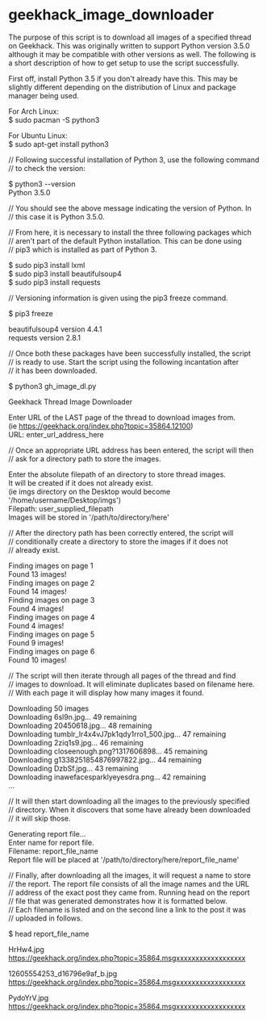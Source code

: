 # geekhack_image_downloader
The purpose of this script is to download all images of a specified thread  
on Geekhack. This was originally written to support Python version 3.5.0  
although it may be compatible with other versions as well. The following is  
a short description of how to get setup to use the script successfully.  

First off, install Python 3.5 if you don't already have this. This may be  
slightly different depending on the distribution of Linux and package  
manager being used.  

For Arch Linux:  
$ sudo pacman -S python3  

For Ubuntu Linux:  
$ sudo apt-get install python3  

// Following successful installation of Python 3, use the following command   
// to check the version:  

$ python3 --version  
Python 3.5.0  

// You should see the above message indicating the version of Python. In  
// this case it is Python 3.5.0.  

// From here, it is necessary to install the three following packages which  
// aren't part of the default Python installation. This can be done using  
// pip3 which is installed as part of Python 3.  

$ sudo pip3 install lxml  
$ sudo pip3 install beautifulsoup4  
$ sudo pip3 install requests  

// Versioning information is given using the pip3 freeze command.  

$ pip3 freeze  

beautifulsoup4 version 4.4.1  
requests version 2.8.1  

// Once both these packages have been successfully installed, the script  
// is ready to use. Start the script using the following incantation after  
// it has been downloaded.  

$ python3 gh_image_dl.py  

Geekhack Thread Image Downloader  

Enter URL of the LAST page of the thread to download images from.  
(ie https://geekhack.org/index.php?topic=35864.12100)  
URL: enter_url_address_here  

// Once an appropriate URL address has been entered, the script will then  
// ask for a directory path to store the images.  

Enter the absolute filepath of an directory to store thread images.  
It will be created if it does not already exist.  
(ie imgs directory on the Desktop would become '/home/username/Desktop/imgs')  
Filepath: user_supplied_filepath  
Images will be stored in '/path/to/directory/here'  

// After the directory path has been correctly entered, the script will  
// conditionally create a directory to store the images if it does not  
// already exist.  

Finding images on page 1  
Found 13 images!  
Finding images on page 2  
Found 14 images!  
Finding images on page 3  
Found 4 images!  
Finding images on page 4  
Found 4 images!  
Finding images on page 5  
Found 9 images!  
Finding images on page 6  
Found 10 images!  

// The script will then iterate through all pages of the thread and find  
// images to download. It will eliminate duplicates based on filename here.  
// With each page it will display how many images it found.  

Downloading 50 images  
Downloading 6sl9n.jpg... 49 remaining  
Downloading 20450618.jpg... 48 remaining  
Downloading tumblr_lr4x4vJ7pk1qdy1rro1_500.jpg... 47 remaining  
Downloading 2ziq1s9.jpg... 46 remaining  
Downloading closeenough.png?1317606898... 45 remaining  
Downloading g1338251854876997822.jpg... 44 remaining  
Downloading DzbSf.jpg... 43 remaining  
Downloading inawefacesparklyeyesdra.png... 42 remaining  
...  

// It will then start downloading all the images to the previously specified  
// directory. When it discovers that some have already been downloaded  
// it will skip those.  

Generating report file...  
Enter name for report file.  
Filename: report_file_name  
Report file will be placed at '/path/to/directory/here/report_file_name'  

// Finally, after downloading all the images, it will request a name to store  
// the report. The report file consists of all the image names and the URL  
// address of the exact post they came from. Running head on the report  
// file that was generated demonstrates how it is formatted below.  
// Each filename is listed and on the second line a link to the post it was  
// uploaded in follows.  

$ head report_file_name  

HrHw4.jpg  
 https://geekhack.org/index.php?topic=35864.msgxxxxxxxxxxxxxxxxxx  

12605554253_d16796e9af_b.jpg  
 https://geekhack.org/index.php?topic=35864.msgxxxxxxxxxxxxxxxxxx  

PydoYrV.jpg  
 https://geekhack.org/index.php?topic=35864.msgxxxxxxxxxxxxxxxxxx  

